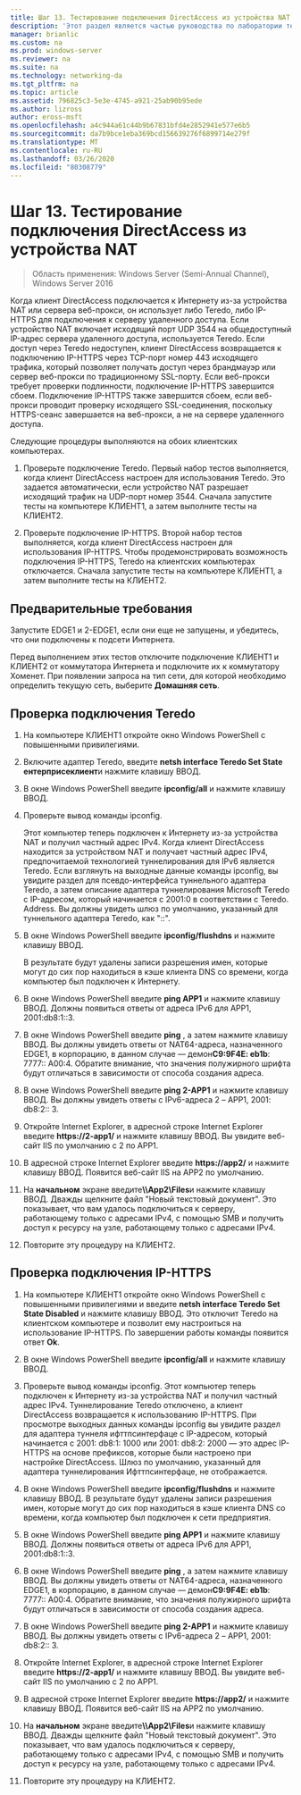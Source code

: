 ```yaml
---
title: Шаг 13. Тестирование подключения DirectAccess из устройства NAT
description: 'Этот раздел является частью руководства по лаборатории тестирования: демонстрация многосайтового развертывания DirectAccess для Windows Server 2016'
manager: brianlic
ms.custom: na
ms.prod: windows-server
ms.reviewer: na
ms.suite: na
ms.technology: networking-da
ms.tgt_pltfrm: na
ms.topic: article
ms.assetid: 796825c3-5e3e-4745-a921-25ab90b95ede
ms.author: lizross
author: eross-msft
ms.openlocfilehash: a4c944a61c44b9b67831bfd4e2852941e577e6b5
ms.sourcegitcommit: da7b9bce1eba369bcd156639276f6899714e279f
ms.translationtype: MT
ms.contentlocale: ru-RU
ms.lasthandoff: 03/26/2020
ms.locfileid: "80308779"
---
```

# <a name="step-13-test-directaccess-connectivity-from-behind-a-nat-device"></a>Шаг 13. Тестирование подключения DirectAccess из устройства NAT

>Область применения: Windows Server (Semi-Annual Channel), Windows Server 2016

Когда клиент DirectAccess подключается к Интернету из-за устройства NAT или сервера веб-прокси, он использует либо Teredo, либо IP-HTTPS для подключения к серверу удаленного доступа. Если устройство NAT включает исходящий порт UDP 3544 на общедоступный IP-адрес сервера удаленного доступа, используется Teredo. Если доступ через Teredo недоступен, клиент DirectAccess возвращается к подключению IP-HTTPS через TCP-порт номер 443 исходящего трафика, который позволяет получать доступ через брандмауэр или сервер веб-прокси по традиционному SSL-порту. Если веб-прокси требует проверки подлинности, подключение IP-HTTPS завершится сбоем. Подключение IP-HTTPS также завершится сбоем, если веб-прокси проводит проверку исходящего SSL-соединения, поскольку HTTPS-сеанс завершается на веб-прокси, а не на сервере удаленного доступа.  
  
Следующие процедуры выполняются на обоих клиентских компьютерах.  
  
1. Проверьте подключение Teredo. Первый набор тестов выполняется, когда клиент DirectAccess настроен для использования Teredo. Это задается автоматически, если устройство NAT разрешает исходящий трафик на UDP-порт номер 3544. Сначала запустите тесты на компьютере КЛИЕНТ1, а затем выполните тесты на КЛИЕНТ2.  
  
2. Проверьте подключение IP-HTTPS. Второй набор тестов выполняется, когда клиент DirectAccess настроен для использования IP-HTTPS. Чтобы продемонстрировать возможность подключения IP-HTTPS, Teredo на клиентских компьютерах отключается. Сначала запустите тесты на компьютере КЛИЕНТ1, а затем выполните тесты на КЛИЕНТ2.  
  
## <a name="prerequisites"></a>Предварительные требования  
Запустите EDGE1 и 2-EDGE1, если они еще не запущены, и убедитесь, что они подключены к подсети Интернета.  
  
Перед выполнением этих тестов отключите подключение КЛИЕНТ1 и КЛИЕНТ2 от коммутатора Интернета и подключите их к коммутатору Хоменет. При появлении запроса на тип сети, для которой необходимо определить текущую сеть, выберите **Домашняя сеть**.  
  
## <a name="test-teredo-connectivity"></a><a name="TeredoCLIENT1"></a>Проверка подключения Teredo  
  
1. На компьютере КЛИЕНТ1 откройте окно Windows PowerShell с повышенными привилегиями.  
  
2. Включите адаптер Teredo, введите **netsh interface Teredo Set State ентерприсеклиент**и нажмите клавишу ВВОД.  
  
3. В окне Windows PowerShell введите **ipconfig/all** и нажмите клавишу ВВОД.  
  
4. Проверьте вывод команды ipconfig.  
  
   Этот компьютер теперь подключен к Интернету из-за устройства NAT и получил частный адрес IPv4. Когда клиент DirectAccess находится за устройством NAT и получает частный адрес IPv4, предпочитаемой технологией туннелирования для IPv6 является Teredo. Если взглянуть на выходные данные команды ipconfig, вы увидите раздел для псевдо-интерфейса туннельного адаптера Teredo, а затем описание адаптера туннелирования Microsoft Teredo с IP-адресом, который начинается с 2001:0 в соответствии с Teredo. Address. Вы должны увидеть шлюз по умолчанию, указанный для туннельного адаптера Teredo, как "::".  
  
5. В окне Windows PowerShell введите **ipconfig/flushdns** и нажмите клавишу ВВОД.  
  
   В результате будут удалены записи разрешения имен, которые могут до сих пор находиться в кэше клиента DNS со времени, когда компьютер был подключен к Интернету.  
  
6. В окне Windows PowerShell введите **ping APP1** и нажмите клавишу ВВОД. Должны появиться ответы от адреса IPv6 для APP1, 2001:db8:1::3.  
  
7. В окне Windows PowerShell введите **ping** , а затем нажмите клавишу ВВОД. Вы должны увидеть ответы от NAT64-адреса, назначенного EDGE1, в корпорацию, в данном случае — демон**C9:9F4E: eb1b**: 7777:: A00:4. Обратите внимание, что значения полужирного шрифта будут отличаться в зависимости от способа создания адреса.  
  
8. В окне Windows PowerShell введите **ping 2-APP1** и нажмите клавишу ВВОД. Вы должны увидеть ответы с IPv6-адреса 2 – APP1, 2001: db8:2:: 3.  
  
9. Откройте Internet Explorer, в адресной строке Internet Explorer введите **https://2-app1/** и нажмите клавишу ВВОД. Вы увидите веб-сайт IIS по умолчанию с 2 по APP1.  
  
10. В адресной строке Internet Explorer введите **https://app2/** и нажмите клавишу ВВОД. Появится веб-сайт IIS на APP2 по умолчанию.  
  
11. На **начальном** экране введите<strong>\\\App2\Files</strong>и нажмите клавишу ВВОД. Дважды щелкните файл "Новый текстовый документ". Это показывает, что вам удалось подключиться к серверу, работающему только с адресами IPv4, с помощью SMB и получить доступ к ресурсу на узле, работающему только с адресами IPv4.  
  
12. Повторите эту процедуру на КЛИЕНТ2.  
  
## <a name="test-ip-https-connectivity"></a><a name="IPHTTPS_CLIENT1"></a>Проверка подключения IP-HTTPS  
  
1. На компьютере КЛИЕНТ1 откройте окно Windows PowerShell с повышенными привилегиями и введите **netsh interface Teredo Set State Disabled** и нажмите клавишу ВВОД. Это отключит Teredo на клиентском компьютере и позволит ему настроиться на использование IP-HTTPS. По завершении работы команды появится ответ **Ok**.  
  
2. В окне Windows PowerShell введите **ipconfig/all** и нажмите клавишу ВВОД.  
  
3. Проверьте вывод команды ipconfig. Этот компьютер теперь подключен к Интернету из-за устройства NAT и получил частный адрес IPv4. Туннелирование Teredo отключено, а клиент DirectAccess возвращается к использованию IP-HTTPS. При просмотре выходных данных команды ipconfig вы увидите раздел для адаптера туннеля ифттпсинтерфаце с IP-адресом, который начинается с 2001: db8:1: 1000 или 2001: db8:2: 2000 — это адрес IP-HTTPS на основе префиксов, которые были настроено при настройке DirectAccess. Шлюз по умолчанию, указанный для адаптера туннелирования Ифттпсинтерфаце, не отображается.  
  
4. В окне Windows PowerShell введите **ipconfig/flushdns** и нажмите клавишу ВВОД. В результате будут удалены записи разрешения имен, которые могут до сих пор находиться в кэше клиента DNS со времени, когда компьютер был подключен к сети предприятия.  
  
5. В окне Windows PowerShell введите **ping APP1** и нажмите клавишу ВВОД. Должны появиться ответы от адреса IPv6 для APP1, 2001:db8:1::3.  
  
6. В окне Windows PowerShell введите **ping** , а затем нажмите клавишу ВВОД. Вы должны увидеть ответы от NAT64-адреса, назначенного EDGE1, в корпорацию, в данном случае — демон**C9:9F4E: eb1b**: 7777:: A00:4. Обратите внимание, что значения полужирного шрифта будут отличаться в зависимости от способа создания адреса.  
  
7. В окне Windows PowerShell введите **ping 2-APP1** и нажмите клавишу ВВОД. Вы должны увидеть ответы с IPv6-адреса 2 – APP1, 2001: db8:2:: 3.  
  
8. Откройте Internet Explorer, в адресной строке Internet Explorer введите **https://2-app1/** и нажмите клавишу ВВОД. Вы увидите веб-сайт IIS по умолчанию с 2 по APP1.  
  
9. В адресной строке Internet Explorer введите **https://app2/** и нажмите клавишу ВВОД. Появится веб-сайт IIS на APP2 по умолчанию.  
  
10. На **начальном** экране введите<strong>\\\App2\Files</strong>и нажмите клавишу ВВОД. Дважды щелкните файл "Новый текстовый документ". Это показывает, что вам удалось подключиться к серверу, работающему только с адресами IPv4, с помощью SMB и получить доступ к ресурсу на узле, работающему только с адресами IPv4.  
  
11. Повторите эту процедуру на КЛИЕНТ2.  
  


